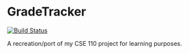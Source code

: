 # GradeTracker
[![Build Status](https://travis-ci.org/chtka/GradeTracker.svg?branch=master)](https://travis-ci.org/chtka/GradeTracker)


A recreation/port of my CSE 110 project for learning purposes.
